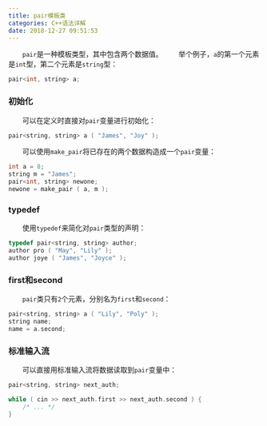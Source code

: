 ```yaml
---
title: pair模板类
categories: C++语法详解
date: 2018-12-27 09:51:53
---
```

&emsp;&emsp;`pair`是一种模板类型，其中包含两个数据值。<!--more-->
&emsp;&emsp;举个例子，`a`的第一个元素是`int`型，第二个元素是`string`型：

``` cpp
pair<int, string> a;
```

### 初始化

&emsp;&emsp;可以在定义时直接对`pair`变量进行初始化：

``` cpp
pair<string, string> a ( "James", "Joy" );
```

&emsp;&emsp;可以使用`make_pair`将已存在的两个数据构造成一个`pair`变量：

``` cpp
int a = 8;
string m = "James";
pair<int, string> newone;
newone = make_pair ( a, m );
```

### typedef

&emsp;&emsp;使用`typedef`来简化对`pair`类型的声明：

``` cpp
typedef pair<string, string> author;
author pro ( "May", "Lily" );
author joye ( "James", "Joyce" );
```

### first和second

&emsp;&emsp;`pair`类只有`2`个元素，分别名为`first`和`second`：

``` cpp
pair<string, string> a ( "Lily", "Poly" );
string name;
name = a.second;
```

### 标准输入流

&emsp;&emsp;可以直接用标准输入流将数据读取到`pair`变量中：

``` cpp
pair<string, string> next_auth;

while ( cin >> next_auth.first >> next_auth.second ) {
    /* ... */
}
```